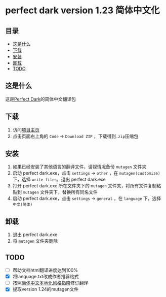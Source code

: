﻿# perfect dark version 1.23 简体中文化

## 目录

* [这是什么](#这是什么)
* [下载](#下载)
* [安装](#安装)
* [卸载](#卸载)
* [TODO](#TODO)

## 这是什么

这是[Perfect Dark](https://zh.wikipedia.org/zh-cn/Perfect_Dark)的简体中文翻译包

## 下载

1. 访问[项目主页](https://github.com/muirmok/mutagen)
2. 点击页面右上角的 `Code` -> `Download ZIP` ，下载得到`.zip`压缩包

## 安装

1. 如果已经安装了其他语言的翻译文件，请视情况备份 `mutagen` 文件夹
2. 启动 perfect dark.exe，点击 `settings` -> `other` ，在 `mutagen(customize)` 下，选择 `write files`，退出 perfect dark.exe
3. 打开 perfect dark.exe 所在文件夹下的  `mutagen` 文件夹，将所有文件复制粘贴到 `mutagen` 文件夹下，替换所有同名文件
4. 启动 perfect dark.exe，点击 `settings` -> `general` ，在 `language` 下，选择 `中文(简体)`

## 卸载

1. 退出 perfect dark.exe
2. 将 `mutagen` 文件夹删除

## TODO

- [ ] 帮助文档html翻译进度达到100%
- [x] 将language.txt改成作者推荐格式
- [ ] 按照[简体中文本地化风格指南](http://download.microsoft.com/download/4/c/a/4ca95933-3496-4793-9d77-a89b60a8312c/zho-chn-styleguide.pdf)修订翻译
- [x] 提取version 1.24的mutagen文件
